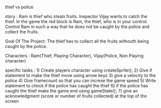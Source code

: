 thief vs police

story : Ram is thief who steals fruits. Inspector Vijay wants to catch the thief. In the game the red block is Ram, the thief, who is in your control. Control Ram in such a way that he does not be caught by the police and collect the fruits.

Goal Of The Project: The thief has to collect all the fruits withouth being caught by the police.

Characters : Ram(Thief, Playing Character), Vijay(Police, Non Playing character)

specific tasks : 1) Create players character using createSprite();
                 2) Give if statement to make the thief move using arrow keys
                 3) give a velocity to the police
                 4) Give framecount so that you can increse the game speed
                 5) Write statement to check if the police has caught the thief
                 6) if the police has caught the thief make the game end using gameState();
                 7) give an acknowledgment (score or number of fruits collected) at the top of the screen
                 
